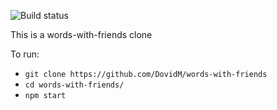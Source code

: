 ![Build status](https://travis-ci.org/DovidM/words-with-friends.svg?branch=master)

This is a words-with-friends clone

To run:
* `git clone https://github.com/DovidM/words-with-friends`
* `cd words-with-friends/`
* `npm start`
